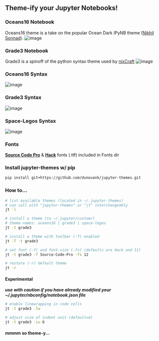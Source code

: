 ## Theme-ify your Jupyter Notebooks!

### Oceans16 Notebook
Oceans16 theme is a take on the popular Ocean Dark IPyNB theme ([Nikhil Sonnad](https://github.com/nsonnad/base16-ipython-notebook)).
![image](https://github.com/dunovank/jupyter-themes/blob/master/Screens/oceans16_nb.png?raw=true)

### Grade3 Notebook
Grade3 is a spinoff of the python syntax theme used by [nixCraft](http://www.cyberciti.biz/faq/python-sleep-command-syntax-example/)
![image](https://github.com/dunovank/jupyter-themes/blob/master/Screens/grade3_nb.png?raw=true)

### Oceans16 Syntax
![image](https://github.com/dunovank/jupyter-themes/blob/master/Screens/oceans16.png?raw=true)

### Grade3 Syntax
![image](https://github.com/dunovank/jupyter-themes/blob/master/Screens/grade3.png?raw=true)

### Space-Legos Syntax
![image](https://github.com/dunovank/jupyter-themes/blob/master/Screens/space-legos.png?raw=true)

### Fonts
[__Source Code Pro__](https://github.com/adobe/Source-Code-Pro) &  [__Hack__](https://github.com/chrissimpkins/Hack) fonts (.ttf) included in Fonts dir

### Install jupyter-themes w/ pip
```sh
pip install git+https://github.com/dunovank/jupyter-themes.git
```

### How to...
```sh
# list available themes (located in ~/.jupyter-themes)
# can call with "jupyter-themes" or "jt" interchangeably
jt -l

# install a theme (to ~/.jupyter/custom/)
# theme names: oceans16 | grade3 | space-legos
jt -t grade3

# install a theme with toolbar (-T) enabled
jt -T -t grade3

# set font (-f) and font-size (-fs) (defaults are Hack and 11)
jt -t grade3 -f Source-Code-Pro -fs 12

# restore (-r) default theme
jt -r
```

#### Experimental
***use with caution if you have already modified
your ~/.jupyter/nbconfig/notebook.json file***

```sh
# enable linewrapping in code cells
jt -t grade3 -lw

# adjust size of indent unit (default=4)
jt -t grade3 -iu 6
```

#### mmmm so theme-y...
